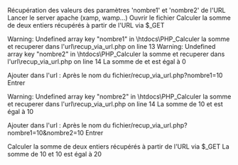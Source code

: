 Récupération des valeurs des paramètres 'nombre1' et 'nombre2' de l'URL
Lancer le server apache (xamp, wamp...)
Ouvrir le fichier
Calculer la somme de deux entiers récupérés à partir de l'URL via $_GET

Warning: Undefined array key "nombre1" in \htdocs\PHP_Calculer la somme et recuperer dans l'url\recup_via_url.php on line 13
Warning: Undefined array key "nombre2" in \htdocs\PHP_Calculer la somme et recuperer dans l'url\recup_via_url.php on line 14
La somme de et est égal à 0 

Ajouter dans l'url : Après le nom du fichier/recup_via_url.php?nombre1=10
Entrer

Warning: Undefined array key "nombre2" in \htdocs\PHP_Calculer la somme et recuperer dans l'url\recup_via_url.php on line 14
La somme de 10 et est égal à 10 

Ajouter dans l'url : Après le nom du fichier/recup_via_url.php?nombre1=10&nombre2=10
Entrer

Calculer la somme de deux entiers récupérés à partir de l'URL via $_GET
La somme de 10 et 10 est égal à 20 
